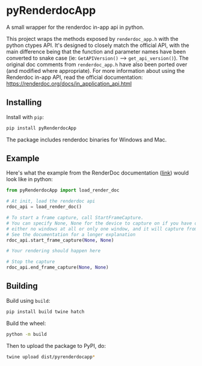 # pyRenderdocApp
A small wrapper for the renderdoc in-app api in python.

This project wraps the methods exposed by `renderdoc_app.h` with the python ctypes API. It's designed to closely match 
the official API, with the main difference being that the function and parameter names have been converted to snake case
(ie: `GetAPIVersion()` --> `get_api_version()`). The original doc comments from `renderdoc_app.h` have also been ported 
over (and modified where appropriate). For more information about using the Renderdoc in-app API, read the official 
documentation: https://renderdoc.org/docs/in_application_api.html

## Installing

Install with `pip`:
```bash
pip install pyRenderdocApp
```

The package includes renderdoc binaries for Windows and Mac.

## Example

Here's what the example from the RenderDoc documentation ([link](https://renderdoc.org/docs/in_application_api.html#_CPPv416RENDERDOC_GetAPI17RENDERDOC_VersionPPv)) would look like in python:
```py
from pyRenderdocApp import load_render_doc

# At init, load the renderdoc api
rdoc_api = load_render_doc()

# To start a frame capture, call StartFrameCapture.
# You can specify None, None for the device to capture on if you have only one device and
# either no windows at all or only one window, and it will capture from that device.
# See the documentation for a longer explanation
rdoc_api.start_frame_capture(None, None)

# Your rendering should happen here

# Stop the capture
rdoc_api.end_frame_capture(None, None)
```

## Building

Build using `build`:
```bash
pip install build twine hatch
```

Build the wheel:
```bash
python -m build
```

Then to upload the package to PyPI, do:
```bash
twine upload dist/pyrenderdocapp*
```
